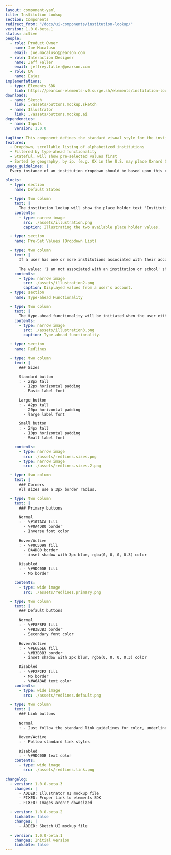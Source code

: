 ```yaml
---
layout: component-yaml
title: Institution Lookup
section: Components
redirect_from: "/docs/ui-components/institution-lookup/"
version: 1.0.0-beta.1
status: active
people:
  - role: Product Owner
    name: Joe Macaluso
    email: joe.macaluso@pearson.com
  - role: Interaction Designer
    name: Jeff Faller
    email: jeffrey.faller@pearson.com
  - role: QA
    name: Eajaz
implementations:
  - type: Elements SDK
    link: https://pearson-elements-v0.surge.sh/elements/institution-lookup/
downloads:
  - name: Sketch
    link: ./assets/buttons.mockup.sketch
  - name: Illustrator
    link: ./assets/buttons.mockup.ai
dependencies:
  - name: Inputs
    version: 1.0.0

tagline: This component defines the standard visual style for the institution lookup.
features:
  - Dropdown, scrollable listing of alphabetized institutions 
  - Filtered by type-ahead functionality
  - Stateful, will show pre-selected values first
  - Sorted by geography, by ip. (e.g. OX in the U.S. may place Oxnard College high in the results, while in the U.K. it may place Oxford high.)
usage_guidelines: |
  Every instance of an institution dropdown should be based upon this component.

blocks:
  - type: section
    name: Default States

  - type: two column
    text: |
      The institution lookup will show the place holder text 'Institution or School' if there are no values available (anonymous state, none associated with account). If the user is signed in, and there is a primary (or single) institution or school associated with the user's account, this will be the displayed default value.
    contents:
      - type: narrow image
        src: ./assets/illustration.png
        caption: Illustrating the two available place holder values.

  - type: section
    name: Pre-Set Values (Dropdown List)

  - type: two column
    text: |
      If a user has one or more institutions associated with their account, these will be displayed in a traditional dropdown manner. The Primary institution will always be top of list.

      The value: 'I am not associated with an institution or school' should be shown if appropriate. (NOTE: Does this clear a user's list of associated insitutions?)
    contents:
      - type: narrow image
        src: ./assets/illustration2.png
        caption: Displayed values from a user's account.
  - type: section
    name: Type-ahead Functionality

  - type: two column
    text: |
      The type-ahead functionality will be initiated when the user either selects the field and begins typing, or if they select 'Search for an Institution or School'. Either action will clear the dropdown list values (minus the two static values: I am not associated with an institution or school. I do not see my institution or school.) and begin populating based upon the user's typed in values.
    contents:
      - type: narrow image
        src: ./assets/illustration3.png
        caption: Type-ahead functionality.

  - type: section
    name: Redlines

  - type: two column
    text: |
      ### Sizes

      Standard button
      : - 28px tall
        - 12px horizontal padding
        - Basic label font

      Large button
      : - 42px tall
        - 20px horizontal padding
        - large label font

      Small button
      : - 24px tall
        - 10px horizontal padding
        - Small label font

    contents:
      - type: narrow image
        src: ./assets/redlines.sizes.png
      - type: narrow image
        src: ./assets/redlines.sizes.2.png

  - type: two column
    text: |
      ### Corners
      All sizes use a 3px border radius.

  - type: two column
    text: |
      ### Primary buttons

      Normal
      : - \#107ACA fill
        - \#0A4D80 border
        - Inverse font color

      Hover/Active
      : - \#0C5D99 fill
        - 0A4D80 border
        - inset shadow with 3px blur, rgba(0, 0, 0, 0.3) color

      Disabled
      : - \#9DC0DB fill
        - No border

    contents:
      - type: wide image
        src: ./assets/redlines.primary.png

  - type: two column
    text: |
      ### Default buttons

      Normal
      : - \#F8F8F8 fill
        - \#B3B3B3 border
        - Secondary font color

      Hover/Active
      : - \#E6E6E6 fill
        - \#B3B3B3 border
        - inset shadow with 2px blur, rgba(0, 0, 0, 0.3) color

      Disabled
      : - \#F2F2F2 fill
        - No border
        - \#A6A8AB text color
    contents:
      - type: wide image
        src: ./assets/redlines.default.png

  - type: two column
    text: |
      ### Link buttons

      Normal
      : - Just follow the standard link guidelines for color, underline, etc.

      Hover/Active
      : - Follow standard link styles

      Disabled
      : - \#9DC0DB text color
    contents:
      - type: wide image
        src: ./assets/redlines.link.png

changelog:
  - version: 1.0.0-beta.3
    changes: |
      - ADDED: Illustrator UI mockup file
      - FIXED: Proper link to elements SDK
      - FIXED: Images aren't downsized

  - version: 1.0.0-beta.2
    linkable: false
    changes: |
      - ADDED: Sketch UI mockup file

  - version: 1.0.0-beta.1
    changes: Initial version
    linkable: false
---
```

